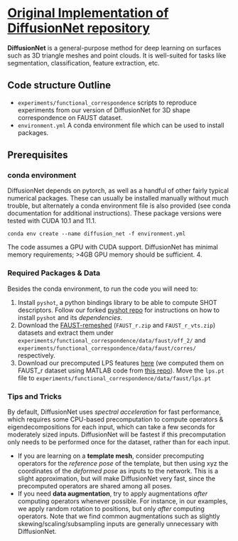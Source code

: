 # [Original Implementation of DiffusionNet repository](https://github.com/nmwsharp/diffusion-net/tree/master)
**DiffusionNet** is a general-purpose method for deep learning on surfaces such as 3D triangle meshes and point clouds. It is well-suited for tasks like segmentation, classification, feature extraction, etc.
## 

## Code structure Outline
  - `experiments/functional_correspondence` scripts to reproduce experiments from our version of DiffusionNet for 3D shape correspondence on FAUST dataset.
  - `environment.yml` A conda environment file which can be used to install packages.


## Prerequisites
### conda environment
DiffusionNet depends on pytorch, as well as a handful of other fairly typical numerical packages. These can usually be installed manually without much trouble, but alternately a conda environment file is also provided (see conda documentation for additional instructions). These package versions were tested with CUDA 10.1 and 11.1. 

```
conda env create --name diffusion_net -f environment.yml
```
The code assumes a GPU with CUDA support. DiffusionNet has minimal memory requirements; >4GB GPU memory should be sufficient. 
4. 

### Required Packages & Data
Besides the conda environment, to run the code you will need to:
1. Install `pyshot`, a python bindings library to be able to compute SHOT descriptors. Follow our forked [pyshot repo](https://github.com/pieris98/pyshot) for instructions on how to install `pyshot` and its _dependencies_.
2. Download the [FAUST-remeshed](https://nuage.lix.polytechnique.fr/index.php/s/LJFXrsTG22wYCXx) (`FAUST_r.zip` and `FAUST_r_vts.zip`) datasets and extract them under `experiments/functional_correspondence/data/faust/off_2/` and `experiments/functional_correspondence/data/faust/corres/` respectively.
3. Download our precomputed LPS features [here](https://drive.google.com/file/d/15bGZiKCvKDNjyaFyvsyLUZ7taZM7eIY5/view?usp=sharing) (we computed them on FAUST_r dataset using MATLAB code from [this repo](https://github.com/yiqun-wang/LPS-matlab/tree/master)). Move the `lps.pt` file to `experiments/functional_correspondence/data/faust/lps.pt`

### Tips and Tricks

By default, DiffusionNet uses _spectral acceleration_ for fast performance, which requires some CPU-based precomputation to compute operators & eigendecompositions for each input, which can take a few seconds for moderately sized inputs. DiffusionNet will be fastest if this precomputation only needs to be performed once for the dataset, rather than for each input. 

- If you are learning on a **template mesh**, consider precomputing operators for the _reference pose_ of the template, but then using xyz the coordinates of the _deformed pose_ as inputs to the network. This is a slight approximation, but will make DiffusionNet very fast, since the precomputed operators are shared among all poses.
- If  you need **data augmentation**, try to apply augmentations _after_ computing operators whenever possible. For instance, in our examples, we apply random rotation to positions, but only _after_ computing operators. Note that we find common augmentations such as slightly skewing/scaling/subsampling inputs are generally unnecessary with DiffusionNet.

